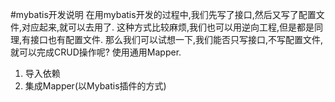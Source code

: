 #mybatis开发说明
在用mybatis开发的过程中,我们先写了接口,然后又写了配置文件,对应起来,就可以去用了.
这种方式比较麻烦,我们也可以用逆向工程,但是都是同理,有接口也有配置文件.
那么我们可以试想一下,我们能否只写接口,不写配置文件,就可以完成CRUD操作呢?
使用通用Mapper.
1. 导入依赖
2. 集成Mapper(以Mybatis插件的方式)
